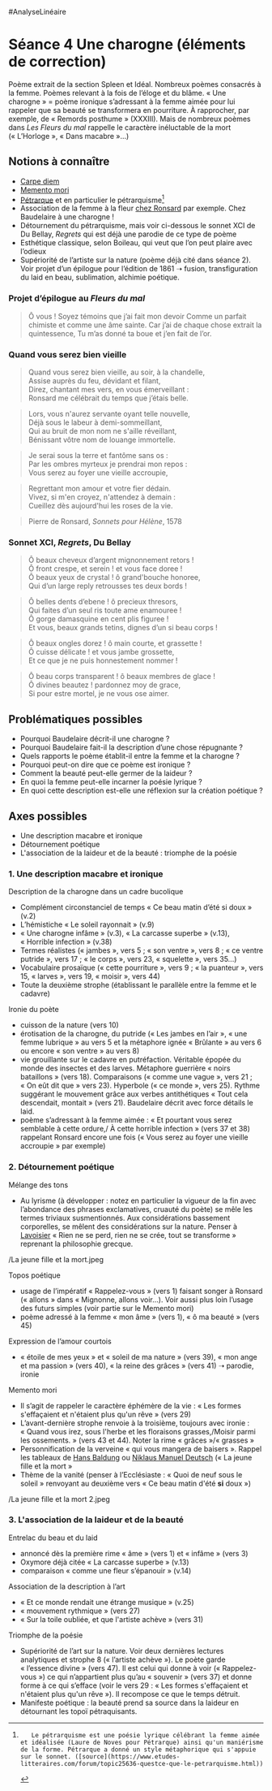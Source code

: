 #AnalyseLinéaire

# Séance 4 Une charogne (éléments de correction)
Poème extrait de la section Spleen et Idéal.
Nombreux poèmes consacrés à la femme. Poèmes relevant à la fois de l’éloge et du blâme. « Une charogne » = poème ironique s’adressant à la femme aimée pour lui rappeler que sa beauté se transformera en pourriture. À rapprocher, par exemple, de « Remords posthume » (XXXIII). Mais de nombreux poèmes dans *Les Fleurs du mal* rappelle le caractère inéluctable de la mort (« L’Horloge », « Dans macabre »...)

## Notions à connaître
- [Carpe diem](https://fr.wikipedia.org/wiki/Carpe_diem)
- [Memento mori](https://fr.wikipedia.org/wiki/Memento_mori)
- [Pétrarque](https://fr.wikipedia.org/wiki/P%C3%A9trarque) et en particulier le pétrarquisme[^1]
- Association de la femme à la fleur [chez Ronsard](http://www.ralentirtravaux.com/lettres/textes/poemes/mignonne.php) par exemple. Chez Baudelaire à une charogne !
- Détournement du pétrarquisme, mais voir ci-dessous le sonnet XCI de Du Bellay, *Regrets* qui est déjà une parodie de ce type de poème
- Esthétique classique, selon Boileau, qui veut que l’on peut plaire avec l’odieux
- Supériorité de l’artiste sur la nature (poème déjà cité dans séance 2). Voir projet d’un épilogue pour l’édition de 1861 ➝ fusion, transfiguration du laid en beau, sublimation, alchimie poétique.

### Projet d’épilogue au *Fleurs du mal*
> Ô vous ! Soyez témoins que j’ai fait mon devoir
> Comme un parfait chimiste et comme une âme sainte.
> Car j’ai de chaque chose extrait la quintessence,
> Tu m’as donné ta boue et j’en fait de l’or.

### Quand vous serez bien vieille 
> Quand vous serez bien vieille, au soir, à la chandelle,<br />
> Assise auprès du feu, dévidant et filant,<br />
> Direz, chantant mes vers, en vous émerveillant :<br />
> Ronsard me célébrait du temps que j’étais belle.<br />

> Lors, vous n'aurez servante oyant telle nouvelle,<br />
> Déjà sous le labeur à demi-sommeillant,<br />
> Qui au bruit de mon nom ne s'aille réveillant,<br />
> Bénissant vôtre nom de louange immortelle.<br />

> Je serai sous la terre et fantôme sans os :<br />
> Par les ombres myrteux je prendrai mon repos :<br />
> Vous serez au foyer une vieille accroupie,<br />

> Regrettant mon amour et votre fier dédain.<br />
> Vivez, si m'en croyez, n'attendez à demain :<br />
> Cueillez dès aujourd'hui les roses de la vie.<br />

> Pierre de Ronsard, *Sonnets pour Hélène*, 1578

### Sonnet XCI, *Regrets*, Du Bellay
> Ô beaux cheveux d’argent mignonnement retors !<br />
> Ô front crespe, et serein ! et vous face doree !<br />
> Ô beaux yeux de crystal ! ô grand'bouche honoree,<br />
> Qui d’un large reply retrousses tes deux bords !<br />

> Ô belles dents d’ebene ! ô precieux thresors,<br />
> Qui faites d’un seul ris toute ame enamouree !<br />
> Ô gorge damasquine en cent plis figuree !<br />
> Et vous, beaux grands tetins, dignes d’un si beau corps !<br />

> Ô beaux ongles dorez ! ô main courte, et grassette !<br />
> Ô cuisse délicate ! et vous jambe grossette,<br />
> Et ce que je ne puis honnestement nommer !<br />

> Ô beau corps transparent ! ô beaux membres de glace !<br />
> Ô divines beautez ! pardonnez moy de grace,<br />
> Si pour estre mortel, je ne vous ose aimer.<br />

## Problématiques possibles
- Pourquoi Baudelaire décrit-il une charogne ?
- Pourquoi Baudelaire fait-il la description d’une chose répugnante ?
- Quels rapports le poème établit-il entre la femme et la charogne ?
- Pourquoi peut-on dire que ce poème est ironique ?
- Comment la beauté peut-elle germer de la laideur ?
- En quoi la femme peut-elle incarner la poésie lyrique ?
- En quoi cette description est-elle une réflexion sur la création poétique ?

## Axes possibles
- Une description macabre et ironique
- Détournement poétique
- L'association de la laideur et de la beauté : triomphe de la poésie

### 1. Une description macabre et ironique
Description de la charogne dans un cadre bucolique
- Complément circonstanciel de temps « Ce beau matin d’été si doux » (v.2) 
- L’hémistiche « Le soleil rayonnait » (v.9)
- « Une charogne infâme » (v.3), « La carcasse superbe » (v.13), « Horrible infection » (v.38)
- Termes réalistes (« jambes », vers 5 ; « son ventre », vers 8 ; « ce ventre putride », vers 17 ; « le corps », vers 23, « squelette », vers 35...)
- Vocabulaire prosaïque (« cette pourriture », vers 9 ; « la puanteur », vers 15, « larves », vers 19, « moisir », vers 44)
- Toute la deuxième strophe (établissant le parallèle entre la femme et le cadavre)

Ironie du poète
- cuisson de la nature (vers 10)
- érotisation de la charogne, du putride (« Les jambes en l’air », « une femme lubrique » au vers 5 et la métaphore ignée « Brûlante » au vers 6 ou encore « son ventre » au vers 8)
- vie grouillante sur le cadavre en putréfaction. Véritable épopée du monde des insectes et des larves. Métaphore guerrière « noirs bataillons » (vers 18). Comparaisons (« comme une vague », vers 21 ; « On eût dit que » vers 23). Hyperbole (« ce monde », vers 25). Rythme suggérant le mouvement grâce aux verbes antithétiques « Tout cela descendait, montait » (vers 21). Baudelaire décrit avec force détails le laid.
- poème s’adressant à la femme aimée : « Et pourtant vous serez semblable à cette ordure,/ À cette horrible infection » (vers 37 et 38) rappelant Ronsard encore une fois (« Vous serez au foyer une vieille accroupie » par exemple)

### 2. Détournement poétique
Mélange des tons
- Au lyrisme (à développer : notez en particulier la vigueur de la fin avec l’abondance des phrases exclamatives, cruauté du poète) se mêle les termes triviaux susmentionnés. Aux considérations bassement corporelles, se mêlent des considérations sur la nature. Penser à [Lavoisier](https://fr.wikiquote.org/wiki/Antoine_Lavoisier) « Rien ne se perd, rien ne se crée, tout se transforme » reprenant la philosophie grecque.

/La jeune fille et la mort.jpeg

Topos poétique
- usage de l’impératif « Rappelez-vous » (vers 1) faisant songer à Ronsard (« allons » dans « Mignonne, allons voir...). Voir aussi plus loin l’usage des futurs simples (voir partie sur le Memento mori)
- poème adressé à la femme « mon âme » (vers 1), « ô ma beauté » (vers 45)

Expression de l’amour courtois
- « étoile de mes yeux » et « soleil de ma nature » (vers 39), « mon ange et ma passion » (vers 40), « la reine des grâces » (vers 41) ➝ parodie, ironie

Memento mori 
- Il s’agit de rappeler le caractère éphémère de la vie : « Les formes s'effaçaient et n'étaient plus qu'un rêve » (vers 29)
- L’avant-dernière strophe renvoie à la troisième, toujours avec ironie : « Quand vous irez, sous l'herbe et les floraisons grasses,/Moisir parmi les ossements. » (vers 43 et 44). Noter la rime « grâces »/« grasses »
- Personnification de la verveine « qui vous mangera de baisers ». Rappel les tableaux de [Hans Baldung](https://en.wikipedia.org/wiki/Hans_Baldung) ou [Niklaus Manuel Deutsch](https://fr.wikipedia.org/wiki/Niklaus_Manuel) (« La jeune fille et la mort »
- Thème de la vanité (penser à l’Ecclésiaste : « Quoi de neuf sous le soleil » renvoyant au deuxième vers « Ce beau matin d'été **si** doux »)

/La jeune fille et la mort 2.jpeg

### 3. L'association de la laideur et de la beauté
Entrelac du beau et du laid
- annoncé dès la première rime « âme » (vers 1) et « infâme » (vers 3)
- Oxymore déjà citée « La carcasse superbe » (v.13)
- comparaison « comme une fleur s’épanouir » (v.14)

Association de la description à l’art
- « Et ce monde rendait une étrange musique » (v.25)
- « mouvement rythmique » (vers 27)
- « Sur la toile oubliée, et que l'artiste achève » (vers 31)

Triomphe de la poésie 
- Supériorité de l’art sur la nature. Voir deux dernières lectures analytiques et strophe 8 (« l’artiste achève »). Le poète garde « l’essence divine » (vers 47). Il est celui qui donne à voir (« Rappelez-vous »)  ce qui n’appartient plus qu’au « souvenir » (vers 37) et donne forme à ce qui s’efface (voir le vers 29 : « Les formes s'effaçaient et n'étaient plus qu'un rêve »). Il recompose ce que le temps détruit.
- Manifeste poétique : la beauté prend sa source dans la laideur en détournant les topoï pétraquisants.

[^1]:		Le pétrarquisme est une poésie lyrique célébrant la femme aimée et idéalisée (Laure de Noves pour Pétrarque) ainsi qu'un maniérisme de la forme. Pétrarque a donné un style métaphorique qui s'appuie sur le sonnet. ([source](https://www.etudes-litteraires.com/forum/topic25636-questce-que-le-petrarquisme.html))